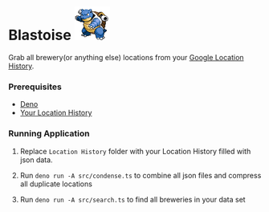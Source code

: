 # Blastoise ![Blastoise](../cryptonym.png)

Grab all brewery(or anything else) locations from your [Google Location History](https://support.google.com/accounts/answer/3118687).
### Prerequisites
- [Deno](https://deno.land/)
- [Your Location History](https://takeout.google.com/settings/takeout)

### Running Application

1. Replace `Location History` folder with your Location History filled with json data.

2. Run `deno run -A src/condense.ts` to combine all json files and compress all duplicate locations

3. Run `deno run -A src/search.ts` to find all breweries in your data set
